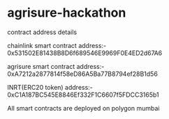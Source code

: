 # agrisure-hackathon

contract address details    

chainlink smart contract address:- 0x531502E81438B8D6f689546E9969F0E4ED2d67A6

agrisure smart contract address:- 0xA7212a2877814f58eD86A5Ba77B8794ef28B1d56

INRT(ERC20 token) address:- 0xC1A187BC545E8846Ef332F1C6607f5FDCC3165b1

All smart contracts are deployed on polygon mumbai

